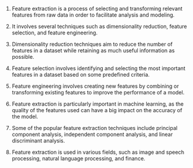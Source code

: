 1. Feature extraction is a process of selecting and transforming relevant features from raw data in order to facilitate analysis and modeling.

2. It involves several techniques such as dimensionality reduction, feature selection, and feature engineering.

3. Dimensionality reduction techniques aim to reduce the number of features in a dataset while retaining as much useful information as possible.

4. Feature selection involves identifying and selecting the most important features in a dataset based on some predefined criteria.

5. Feature engineering involves creating new features by combining or transforming existing features to improve the performance of a model.

6. Feature extraction is particularly important in machine learning, as the quality of the features used can have a big impact on the accuracy of the model.

7. Some of the popular feature extraction techniques include principal component analysis, independent component analysis, and linear discriminant analysis.

8. Feature extraction is used in various fields, such as image and speech processing, natural language processing, and finance.